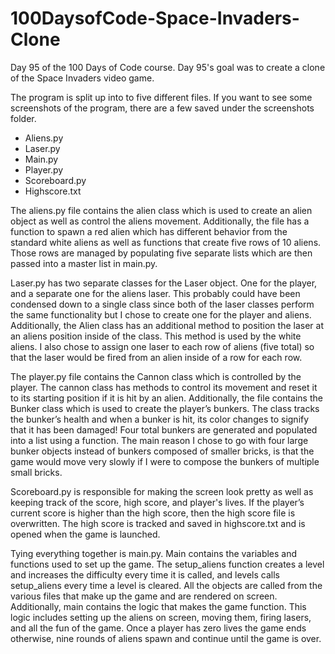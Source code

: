 # 100DaysofCode-Space-Invaders-Clone
Day 95 of the 100 Days of Code course. Day 95's goal was to create a clone of the Space Invaders video game.

The program is split up into to five different files. If you want to see some screenshots of the program, there are a few saved under the screenshots folder.
- Aliens.py
- Laser.py
- Main.py
- Player.py
- Scoreboard.py
- Highscore.txt

The aliens.py file contains the alien class which is used to create an alien object as well as control the aliens movement. Additionally, the file has a function to spawn a red alien which has different behavior from the standard white aliens as well as functions that create five rows of 10 aliens. Those rows are managed by populating five separate lists which are then passed into a master list in main.py.

Laser.py has two separate classes for the Laser object. One for the player, and a separate one for the aliens laser. This probably could have been condensed down to a single class since both of the laser classes perform the same functionality but I chose to create one for the player and aliens. Additionally, the Alien class has an additional method to position the laser at an aliens position inside of the class. This method is used by the white aliens. I also chose to assign one laser to each row of aliens (five total) so that the laser would be fired from an alien inside of a row for each row.

The player.py file contains the Cannon class which is controlled by the player. The cannon class has methods to control its movement and reset it to its starting position if it is hit by an alien. Additionally, the file contains the Bunker class which is used to create the player’s bunkers. The class tracks the bunker’s health and when a bunker is hit, its color changes to signify that it has been damaged! Four total bunkers are generated and populated into a list using a function. The main reason I chose to go with four large bunker objects instead of bunkers composed of smaller bricks, is that the game would move very slowly if I were to compose the bunkers of multiple small bricks. 

Scoreboard.py is responsible for making the screen look pretty as well as keeping track of the score, high score, and player's lives. If the player’s current score is higher than the high score, then the high score file is overwritten. The high score is tracked and saved in highscore.txt and is opened when the game is launched.

Tying everything together is main.py. Main contains the variables and functions used to set up the game. The setup_aliens function creates a level and increases the difficulty every time it is called, and levels calls setup_aliens every time a level is cleared. All the objects are called from the various files that make up the game and are rendered on screen. Additionally, main contains the logic that makes the game function. This logic includes setting up the aliens on screen, moving them, firing lasers, and all the fun of the game. Once a player has zero lives the game ends otherwise, nine rounds of aliens spawn and continue until the game is over.


